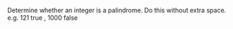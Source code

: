 Determine whether an integer is a palindrome. Do this without extra space.
e.g.   121  true ,   1000 false
